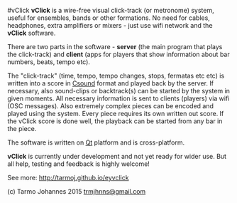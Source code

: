 
#vClick
**vClick** is a wire-free visual click-track (or metronome) system, useful for ensembles, bands or other formations. No need for cables, headphones, extra amplifiers or mixers - just use wifi network and the **vClick** software.

There are two parts in the software -  **server** (the main program that plays the click-track) and **client** (apps for players that show information about bar numbers, beats, tempo etc).

The  "click-track" (time, tempo, tempo changes, stops, fermatas etc etc) is written into a score in [Csound](http://csound.github.io/about.html) format and played back by the server. If necessary, also sound-clips or backtrack(s) can be started by the system in given moments. All necessary information is sent to clients (players) via wifi (OSC messages). Also extremely complex pieces can be encoded and played using the system. Every piece requires its own written out score.  If the vClick score is done well, the playback can be started from any bar in the piece.

The software is written on [Qt](http://www.qt.io/) platform and is cross-platform.

**vClick** is currently under development and not yet ready for wider use. But all help, testing and feedback is highly welcome!

See more: <http://tarmoj.github.io/eyvclick>

(c) Tarmo Johannes 2015 trmjhnns@gmail.com

